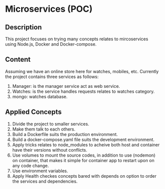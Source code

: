 # Microservices (POC)
## Description
This project focuses on trying many concepts relates to mircoservices using Node.js, Docker and Docker-compose.

## Content
Assuming we have an online store here for watches, mobiles, etc. 
Currently the project contains three services as follows:
1. Manager: is the manager service act as web service.
2. Watches: is the service handles requests relates to watches category.
3. mongo: watches database.

## Applied Concepts
1. Divide the project to smaller services.
2. Make them talk to each others.
3. Build a Dockerfile suits the production environment.
4. Build a docker-compose.yaml file suits the development environment.
5. Apply tricks relates to node_modules to acheive both host and container have their versions without conflicts.
6. Use volumes to mount the source codes, in addition to use (nodemon) on container, that makes it simple for container app
to restart upon on any code change.
7. Use environment variables.
8. Apply Health checkes concepts bared with depends on option to order the services and dependencies.

